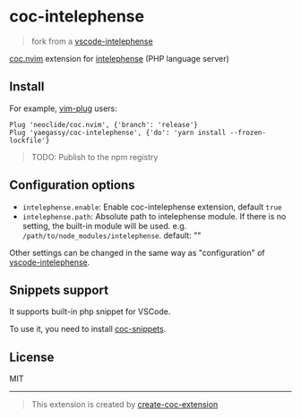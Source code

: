 # coc-intelephense

> fork from a [vscode-intelephense](https://github.com/bmewburn/vscode-intelephense)

[coc.nvim](https://github.com/neoclide/coc.nvim) extension for [intelephense](https://intelephense.com/) (PHP language server)

## Install

For example, [vim-plug](https://github.com/junegunn/vim-plug) users:

```vim
Plug 'neoclide/coc.nvim', {'branch': 'release'}
Plug 'yaegassy/coc-intelephense', {'do': 'yarn install --frozen-lockfile'}
```

> TODO: Publish to the npm registry

## Configuration options

- `intelephense.enable`: Enable coc-intelephense extension, default `true`
- `intelephense.path`: Absolute path to intelephense module. If there is no setting, the built-in module will be used. e.g. `/path/to/node_modules/intelephense`. default: ""

Other settings can be changed in the same way as "configuration" of [vscode-intelephense](https://github.com/bmewburn/vscode-intelephense).

## Snippets support

It supports built-in php snippet for VSCode.

To use it, you need to install [coc-snippets](https://github.com/neoclide/coc-snippets).

## License

MIT

----

> This extension is created by [create-coc-extension](https://github.com/fannheyward/create-coc-extension)
